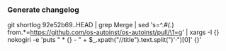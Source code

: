 ### Generate changelog
git shortlog  92e52b69..HEAD | grep Merge | sed 's=^.*#\(.*\) from.*=https://github.com/os-autoinst/os-autoinst/pull/\1=g' | xargs -I {} nokogiri -e 'puts " * {} - " + $_.xpath("//title").text.split(")'·")[0]' {}'
